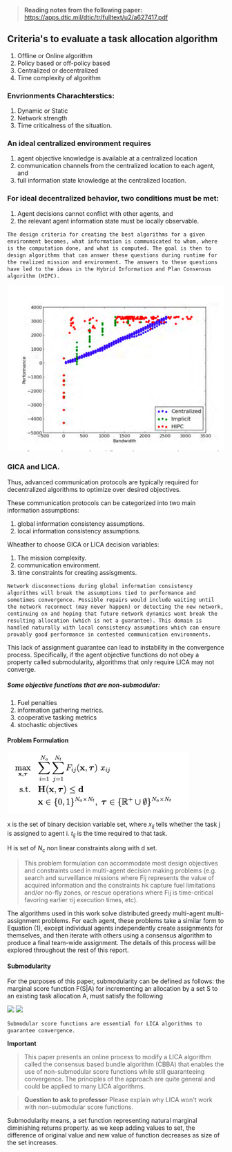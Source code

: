 > **Reading notes from the following paper:** https://apps.dtic.mil/dtic/tr/fulltext/u2/a627417.pdf


## Criteria's to evaluate a task allocation algorithm

1. Offline or Online algorithm
2. Policy based or off-policy based
3. Centralized or decentralized
4. Time complexity of algorithm

### Envrionments Charachterstics:

1. Dynamic or Static
2. Network strength
3. Time criticalness of the situation.

### An ideal centralized environment requires 

1. agent objective knowledge is available at a centralized location 
2. communication channels from the
centralized location to each agent, and 
3. full information state knowledge at the centralized
location.

### For ideal decentralized behavior, two conditions must be met:

1. Agent decisions cannot conflict with other
agents, and 
2. the relevant agent information state must be locally observable.

```
The design criteria for creating the best algorithms for a given environment becomes, what information is communicated to whom, where is the computation done, and what is computed. The goal is then to design algorithms that can answer these questions during runtime for the realized mission and environment. The answers to these questions have led to the ideas in the Hybrid Information and Plan Consensus algorithm (HIPC).
```

![Comparison of approaches on different network bandwidths](2020-08-27-00-38-54.png)

### GICA and LICA.

Thus, advanced communication protocols are typically required for decentralized algorithms to optimize over desired objectives.

These communication protocols can be categorized into two main information assumptions:

1. global information consistency assumptions. 
2. local information consistency assumptions.

Wheather to choose GICA or LICA decision variables:
1. The mission complexity.
2. communication environment.
3. time constraints for creating assisgments.


```
Network disconnections during global information consistency algorithms will break the assumptions tied to performance and sometimes convergence. Possible repairs would include waiting until the network reconnect (may never happen) or detecting the new network, continuing on and hoping that future network dynamics wont break the resulting allocation (which is not a guarantee). This domain is handled naturally with local consistency assumptions which can ensure provably good performance in contested communication environments.
```

This lack of assignment guarantee can lead to instability in the convergence process. Specifically, if the agent objective functions do not obey a
property called submodularity, algorithms that only require LICA may not converge.


##### Some objective functions that are **non-submodular**:
1. Fuel penalties
2. information gathering metrics.
3. cooperative tasking metrics
4. stochastic objectives
   
#### Problem Formulation

![](2020-08-30-01-37-59.png)

x is the set of binary decision variable set, where $x_{ij}$ tells whether the task j is assigned to agent i.
$t_{ij}$ is the time required to that task.

H is set of $N_c$ non linear constraints along with d set. 

>This problem formulation can accommodate
most design objectives and constraints used in multi-agent decision making problems (e.g.
search and surveillance missions where Fij represents the value of acquired information and
the constraints hk capture fuel limitations and/or no-fly zones, or rescue operations where Fij
is time-critical favoring earlier τij execution times, etc).

The algorithms used in this work solve distributed greedy multi-agent multi-assignment
problems. For each agent, these problems take a similar form to Equation (1), except
individual agents independently create assignments for themselves, and then iterate with
others using a consensus algorithm to produce a final team-wide assignment. The details of
this process will be explored throughout the rest of this report.

#### Submodularity

For the purposes of this paper, submodularity can be defined as follows: the marginal score function F(S|A) for incrementing an allocation by a set S to an existing task allocation A, must satisfy the following 

<img src="https://render.githubusercontent.com/render/math?math=F(S|A') ≥ F(S|A)">
<img src="https://render.githubusercontent.com/render/math?math=\forall A' \ s.t. \ A' \subset A">

```
Submodular score functions are essential for LICA algorithms to guarantee convergence.
```
**Important**

> This paper presents an online process to modify a LICA
algorithm called the consensus based bundle algorithm (CBBA) that enables the use of non-submodular score functions while still guaranteeing convergence. The principles of the approach are quite general and could be applied to many LICA algorithms.

> **Question to ask to professor** 
> Please explain why LICA won't work with non-submodular score functions.

Submodularity means, a set function representing natural marginal diminishing returns property.
as we keep adding values to set, the difference of original value and new value of function decreases as size of the set increases.